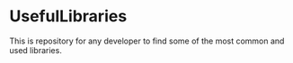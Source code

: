 # UsefulLibraries
This is repository for any developer to find some of the most common and used libraries.
